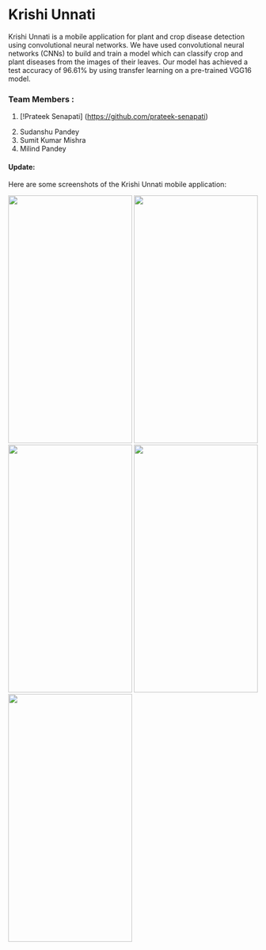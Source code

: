 # Krishi Unnati
Krishi Unnati is a mobile application for plant and crop disease detection using convolutional neural networks. We have used convolutional neural networks (CNNs) to build and train a model which can classify crop and plant diseases from the images of their leaves. Our model has achieved a test accuracy of 96.61% by using transfer learning on a pre-trained VGG16 model.

### Team Members :
1. [!Prateek Senapati] (https://github.com/prateek-senapati)
<!-- 1.  <a link ="https://github.com/prateek-senapati">Prateek Senapati</a> -->
2.  <a link ="https://github.com/Sudhanshu2920">Sudanshu Pandey</a>
3.  <a link ="https://github.com/sumitmishra27">Sumit Kumar Mishra</a>
4.   <a link ="https://github.com/Pranshu2780">Milind Pandey</a>
#### Update:

Here are some screenshots of the Krishi Unnati mobile application:

<img src="https://github.com/prateek-senapati/krishi-unnati/blob/main/screenshots/image1.jpeg" width="250" height="500"> <img src="https://github.com/prateek-senapati/krishi-unnati/blob/main/screenshots/image2.jpeg" width="250" height="500"> <img src="https://github.com/prateek-senapati/krishi-unnati/blob/main/screenshots/image3.jpeg" width="250" height="500"> <img src="https://github.com/prateek-senapati/krishi-unnati/blob/main/screenshots/image4.jpeg" width="250" height="500"> <img src="https://github.com/prateek-senapati/krishi-unnati/blob/main/screenshots/image5.jpeg" width="250" height="500">
